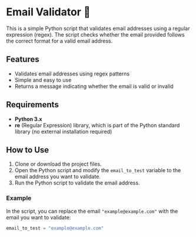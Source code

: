 # Email Validator 📧

This is a simple Python script that validates email addresses using a regular expression (regex). The script checks whether the email provided follows the correct format for a valid email address.

## Features

- Validates email addresses using regex patterns
- Simple and easy to use
- Returns a message indicating whether the email is valid or invalid

## Requirements

- **Python 3.x**
- **re** (Regular Expression) library, which is part of the Python standard library (no external installation required)

## How to Use

1. Clone or download the project files.
2. Open the Python script and modify the `email_to_test` variable to the email address you want to validate.
3. Run the Python script to validate the email address.

### Example

In the script, you can replace the email `"example@example.com"` with the email you want to validate:

```python
email_to_test = "example@example.com"
